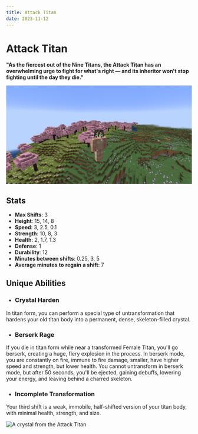 ```yaml
---
title: Attack Titan
date: 2023-11-12
---
```


# Attack Titan
**"As the fiercest out of the Nine Titans, the Attack Titan has an overwhelming urge to fight for what's right — and its inheritor won't stop fighting until the day they die."**

![The Attack Titan in a Cherry Blossom biome](../images/attack_titan_full.png)

## Stats
* __Max Shifts__: 3
* __Height__: 15, 14, 8
* __Speed__: 3, 2.5, 0.1
* __Strength__: 10, 8, 3
* __Health__: 2, 1.7, 1.3
* __Defense__: 1
* __Durability__: 12
* __Minutes between shifts__: 0.25, 3, 5
* __Average minutes__ __to__ __regain__ __a shift__: 7

## Unique Abilities
* ### Crystal Harden
In titan form, you can perform a special type of untransformation that hardens your old titan body into a permanent, dense, skeleton-filled crystal.
* ### Berserk Rage
If you die in titan form while near a transformed Female Titan, you'll go berserk, creating a huge, fiery explosion in the process. In berserk mode, you are constantly on fire, immune to fire damage, smaller, have higher speed and strength, but lower health. You cannot untransform in berserk mode, but after 50 seconds, you'll be ejected, gaining debuffs, lowering your energy, and leaving behind a charred skeleton.
* ### Incomplete Transformation
Your third shift is a weak, immobile, half-shifted version of your titan body, with minimal health, strength, and size.

![A crystal from the Attack Titan](../images/attack_crystal.png)